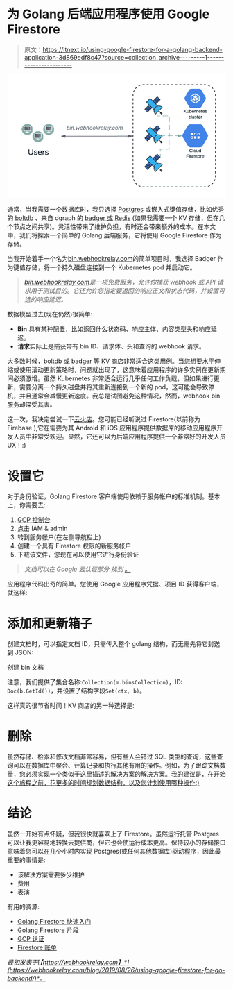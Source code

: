 # 为 Golang 后端应用程序使用 Google Firestore

> 原文：<https://itnext.io/using-google-firestore-for-a-golang-backend-application-3d869edf8c47?source=collection_archive---------1----------------------->

![](img/4e8ec168ba16badcbd88f6582ec8c676.png)

通常，当我需要一个数据库时，我只选择 [Postgres](https://www.postgresql.org/) 或嵌入式键值存储，比如优秀的 [boltdb](https://github.com/etcd-io/bbolt) 、来自 dgraph 的 [badger 或](https://github.com/dgraph-io/badger) [Redis](https://redis.io/) (如果我需要一个 KV 存储，但在几个节点之间共享)。灵活性带来了维护负担，有时还会带来额外的成本。在本文中，我们将探索一个简单的 Golang 后端服务，它将使用 Google Firestore 作为存储。

当我开始着手一个名为[bin.webhookrelay.com](https://bin.webhookrelay.com/)的简单项目时，我选择 Badger 作为键值存储，将一个持久磁盘连接到一个 Kubernetes pod 并启动它。

> [*bin.webhookrelay.com*](https://bin.webhookrelay.com)*是一项免费服务，允许你捕获 webhook 或 API 请求用于测试目的。它还允许您指定要返回的响应正文和状态代码，并设置可选的响应延迟。*

数据模型过去(现在仍然)很简单:

*   **Bin** 具有某种配置，比如返回什么状态码、响应主体、内容类型头和响应延迟。
*   **请求**实际上是捕获带有 bin ID、请求体、头和查询的 webhook 请求。

大多数时候，boltdb 或 badger 等 KV 商店非常适合这类用例。当您想要水平伸缩或使用滚动更新策略时，问题就出现了，这意味着应用程序的许多实例在更新期间必须激增。虽然 Kubernetes 非常适合运行几乎任何工作负载，但如果进行更新，需要分离一个持久磁盘并将其重新连接到一个新的 pod，这可能会导致停机，并且通常会减慢更新速度。我总是试图避免这种情况，然而，webhook bin 服务却深受其害。

这一次，我决定尝试一下[云火店](https://firebase.google.com/docs/firestore/)。您可能已经听说过 Firestore(以前称为 Firebase ),它在需要为其 Android 和 iOS 应用程序提供数据库的移动应用程序开发人员中非常受欢迎。显然，它还可以为后端应用程序提供一个非常好的开发人员 UX！:)

# 设置它

对于身份验证，Golang Firestore 客户端使用依赖于服务帐户的标准机制。基本上，你需要去:

1.  [GCP 控制台](https://console.cloud.google.com)
2.  点击 IAM & admin
3.  转到服务帐户(在左侧导航栏上)
4.  创建一个具有 Firestore 权限的新服务帐户
5.  下载该文件，您现在可以使用它进行身份验证

> *文档可以在 Google 云认证部分* *找到* [*。*](https://cloud.google.com/docs/authentication/getting-started)

应用程序代码出奇的简单。您使用 Google 应用程序凭据、项目 ID 获得客户端，就这样:

# 添加和更新箱子

创建文档时，可以指定文档 ID，只需传入整个 golang 结构，而无需先将它封送到 JSON:

创建 bin 文档

注意，我们提供了集合名称:`Collection(m.binsCollection)`，ID: `Doc(b.GetId())`，并设置了结构字段`Set(ctx, b)`。

这样真的很节省时间！KV 商店的另一种选择是:

# 删除

虽然存储、检索和修改文档非常容易，但有些人会错过 SQL 类型的查询，这些查询可以在数据库中聚合、计算记录和执行其他有用的操作。例如，为了跟踪文档数量，您必须实现一个类似于这里描述的解决方案的解决方案[。我的建议是，在开始这个旅程之前，花更多的时间规划数据结构，以及您计划使用哪种操作:)](https://cloud.google.com/firestore/docs/solutions/counters)

# 结论

虽然一开始有点怀疑，但我很快就喜欢上了 Firestore。虽然运行托管 Postgres 可以让我更容易地转换云提供商，但它也会使运行成本更高。保持较小的存储接口意味着您可以在几个小时内实现 Postgres(或任何其他数据库)驱动程序，因此最重要的事情是:

*   该解决方案需要多少维护
*   费用
*   表演

有用的资源:

*   [Golang Firestore 快速入门](https://github.com/GoogleCloudPlatform/golang-samples/tree/master/firestore/firestore_quickstart)
*   [Golang Firestore 片段](https://github.com/GoogleCloudPlatform/golang-samples/tree/master/firestore/firestore_snippets)
*   [GCP 认证](https://cloud.google.com/docs/authentication/getting-started)
*   [Firestore 账单](https://firebase.google.com/docs/firestore/pricing)

*最初发表于*[*【https://webhookrelay.com】*](https://webhookrelay.com/blog/2019/08/26/using-google-firestore-for-go-backend/)*。*